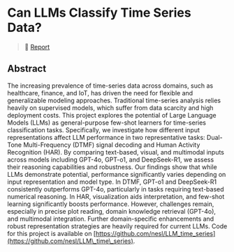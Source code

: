 # Can LLMs Classify Time Series Data?
> 📑 [Report](./report.md)

## Abstract
The increasing prevalence of time-series data across domains, such as healthcare, finance, and IoT, has driven the need for flexible and generalizable modeling approaches. Traditional time-series analysis relies heavily on supervised models, which suffer from data scarcity and high deployment costs. This project explores the potential of Large Language Models (LLMs) as general-purpose few-shot learners for time-series classification tasks. Specifically, we investigate how different input representations affect LLM performance in two representative tasks: Dual-Tone Multi-Frequency (DTMF) signal decoding and Human Activity Recognition (HAR). By comparing text-based, visual, and multimodal inputs across models including GPT-4o, GPT-o1, and DeepSeek-R1, we assess their reasoning capabilities and robustness. Our findings show that while LLMs demonstrate potential, performance significantly varies depending on input representation and model type. In DTMF, GPT-o1 and DeepSeek-R1 consistently outperforms GPT-4o, particularly in tasks requiring text-based numerical reasoning. In HAR, visualization aids interpretation, and few-shot learning significantly boosts performance. However, challenges remain, especially in precise plot reading, domain knowledge retrieval (GPT-4o), and multimodal integration. Further domain-specific enhancements and robust representation strategies are heavily required for current LLMs. Code for this project is available on [https://github.com/nesl/LLM_time_series](https://github.com/nesl/LLM\_time\_series).
